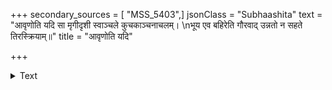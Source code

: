 +++
secondary_sources = [ "MSS_5403",]
jsonClass = "Subhaashita"
text = "आवृणोति यदि सा मृगीदृशी स्वाञ्चले कुचकाञ्चनाचलम्।  \nभूय एव बहिरेति गौरवाद् उन्नतो न सहते तिरस्क्रियाम्॥"
title = "आवृणोति यदि"

+++

<details><summary>Text</summary>

आवृणोति यदि सा मृगीदृशी स्वाञ्चले कुचकाञ्चनाचलम्।  
भूय एव बहिरेति गौरवाद् उन्नतो न सहते तिरस्क्रियाम्॥
</details>
